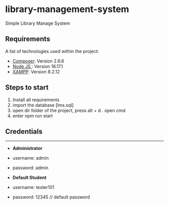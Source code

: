 # library-management-system
Simple Library Manage System

## Requirements
A list of technologies used within the project:
* [Composer](https://getcomposer.org/): Version 2.6.6
* [Node JS ](https://nodejs.org/en): Version 18.17.1
* [XAMPP](https://www.apachefriends.org/): Version 8.2.12
  
## Steps to start
1. Install all requirements
2. import the database [lms.sql]
3. open dir folder of the project, press alt + d . open cmd
4. enter npm run start


## Credentials
***
* **Administrator**
* username: admin
* password: admin

* **Default Student**
* username: tester101
* password: 12345 // default password
